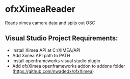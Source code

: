 # ofxXimeaReader
Reads ximea camera data and spits out OSC

## Visual Studio Project Requirements:
- Install Ximea API at C:/XIMEA/API
- Add Ximea API path to PATH
- Install openframeworks visual studio plugin
- Add ofxXimea openframeworks addon to addons folder (https://github.com/nwadedx/ofxXimea)
